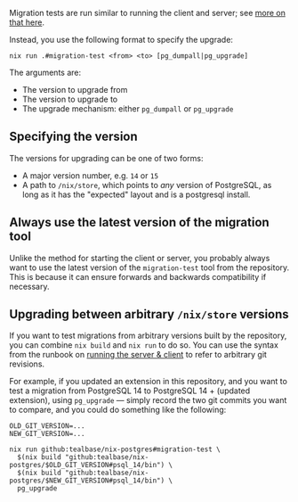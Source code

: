 Migration tests are run similar to running the client and server; see
[more on that here](./start-client-server.md).

Instead, you use the following format to specify the upgrade:

```
nix run .#migration-test <from> <to> [pg_dumpall|pg_upgrade]
```

The arguments are:

- The version to upgrade from
- The version to upgrade to
- The upgrade mechanism: either `pg_dumpall` or `pg_upgrade`

## Specifying the version

The versions for upgrading can be one of two forms:

- A major version number, e.g. `14` or `15`
- A path to `/nix/store`, which points to _any_ version of PostgreSQL, as long
  as it has the "expected" layout and is a postgresql install.

## Always use the latest version of the migration tool

Unlike the method for starting the client or server, you probably always want to
use the latest version of the `migration-test` tool from the repository. This is
because it can ensure forwards and backwards compatibility if necessary.

## Upgrading between arbitrary `/nix/store` versions

If you want to test migrations from arbitrary versions built by the repository,
you can combine `nix build` and `nix run` to do so. You can use the syntax from
the runbook on [running the server & client](./start-client-server.md) to refer
to arbitrary git revisions.

For example, if you updated an extension in this repository, and you want to
test a migration from PostgreSQL 14 to PostgreSQL 14 + (updated extension),
using `pg_upgrade` &mdash; simply record the two git commits you want to
compare, and you could do something like the following:

```
OLD_GIT_VERSION=...
NEW_GIT_VERSION=...

nix run github:tealbase/nix-postgres#migration-test \
  $(nix build "github:tealbase/nix-postgres/$OLD_GIT_VERSION#psql_14/bin") \
  $(nix build "github:tealbase/nix-postgres/$NEW_GIT_VERSION#psql_14/bin") \
  pg_upgrade
```
